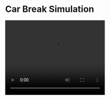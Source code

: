 # Car Break Simulation
 <video width="320" height="240" autoplay>
  <source src="demo.mp4" type="video/mp4">
</video> 
